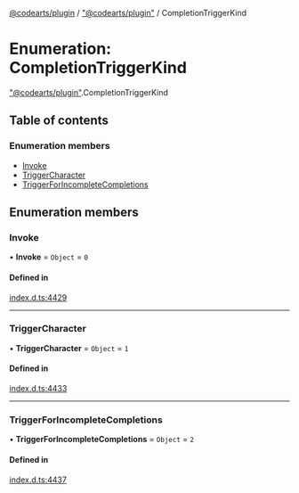 [@codearts/plugin](../README.md) / ["@codearts/plugin"](../modules/_codearts_plugin_.md) / CompletionTriggerKind

# Enumeration: CompletionTriggerKind

["@codearts/plugin"](../modules/_codearts_plugin_.md).CompletionTriggerKind

## Table of contents

### Enumeration members

- [Invoke](codearts_plugin_.CompletionTriggerKind.md#invoke)
- [TriggerCharacter](codearts_plugin_.CompletionTriggerKind.md#triggercharacter)
- [TriggerForIncompleteCompletions](codearts_plugin_.CompletionTriggerKind.md#triggerforincompletecompletions)

## Enumeration members

### Invoke

• **Invoke** = `Object` = `0`

#### Defined in

[index.d.ts:4429](https://github.com/huaweicloud/cloudide-plugin-api/blob/3b0eee8/index.d.ts#L4429)

___

### TriggerCharacter

• **TriggerCharacter** = `Object` = `1`

#### Defined in

[index.d.ts:4433](https://github.com/huaweicloud/cloudide-plugin-api/blob/3b0eee8/index.d.ts#L4433)

___

### TriggerForIncompleteCompletions

• **TriggerForIncompleteCompletions** = `Object` = `2`

#### Defined in

[index.d.ts:4437](https://github.com/huaweicloud/cloudide-plugin-api/blob/3b0eee8/index.d.ts#L4437)
